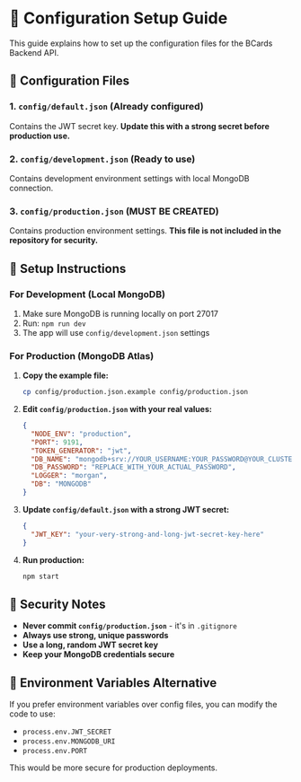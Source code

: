 # 🔧 Configuration Setup Guide

This guide explains how to set up the configuration files for the BCards Backend API.

## 📁 Configuration Files

### 1. `config/default.json` (Already configured)

Contains the JWT secret key. **Update this with a strong secret before production use.**

### 2. `config/development.json` (Ready to use)

Contains development environment settings with local MongoDB connection.

### 3. `config/production.json` (MUST BE CREATED)

Contains production environment settings. **This file is not included in the repository for security.**

## 🚀 Setup Instructions

### For Development (Local MongoDB)

1. Make sure MongoDB is running locally on port 27017
2. Run: `npm run dev`
3. The app will use `config/development.json` settings

### For Production (MongoDB Atlas)

1. **Copy the example file:**

   ```bash
   cp config/production.json.example config/production.json
   ```

2. **Edit `config/production.json` with your real values:**

   ```json
   {
     "NODE_ENV": "production",
     "PORT": 9191,
     "TOKEN_GENERATOR": "jwt",
     "DB_NAME": "mongodb+srv://YOUR_USERNAME:YOUR_PASSWORD@YOUR_CLUSTER.mongodb.net/BCards",
     "DB_PASSWORD": "REPLACE_WITH_YOUR_ACTUAL_PASSWORD",
     "LOGGER": "morgan",
     "DB": "MONGODB"
   }
   ```

3. **Update `config/default.json` with a strong JWT secret:**

   ```json
   {
     "JWT_KEY": "your-very-strong-and-long-jwt-secret-key-here"
   }
   ```

4. **Run production:**
   ```bash
   npm start
   ```

## 🔐 Security Notes

- **Never commit `config/production.json`** - it's in `.gitignore`
- **Always use strong, unique passwords**
- **Use a long, random JWT secret key**
- **Keep your MongoDB credentials secure**

## 📝 Environment Variables Alternative

If you prefer environment variables over config files, you can modify the code to use:

- `process.env.JWT_SECRET`
- `process.env.MONGODB_URI`
- `process.env.PORT`

This would be more secure for production deployments.
